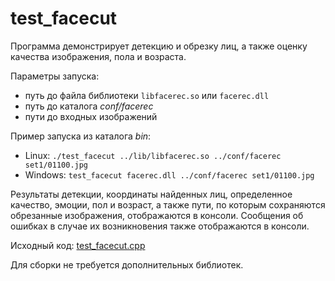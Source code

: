 # test_facecut

Программа демонстрирует детекцию и обрезку лиц, а также оценку качества изображения, пола и возраста.

Параметры запуска:

* путь до файла библиотеки `libfacerec.so` или `facerec.dll`
* путь до каталога *conf/facerec*
* пути до входных изображений

Пример запуска из каталога *bin*:

* Linux: `./test_facecut ../lib/libfacerec.so ../conf/facerec set1/01100.jpg`
* Windows: `test_facecut facerec.dll ../conf/facerec set1/01100.jpg`

Результаты детекции, координаты найденных лиц, определенное качество, эмоции, пол и возраст, а также пути, по которым сохраняются обрезанные изображения, отображаются в консоли. Сообщения об ошибках в случае их возникновения также отображаются в консоли.

Исходный код: [test_facecut.cpp](../../../../examples/cpp/test_facecut/test_facecut.cpp)

Для сборки не требуется дополнительных библиотек.
